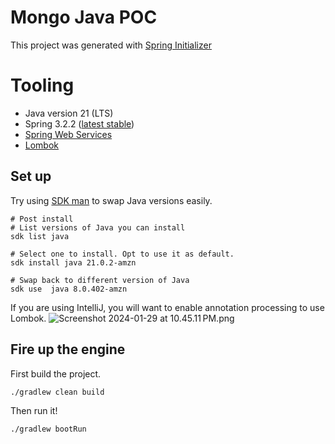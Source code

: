 # Mongo Java POC
This project was generated with [Spring Initializer](https://start.spring.io/)

# Tooling
* Java version 21 (LTS)
* Spring 3.2.2 ([latest stable](https://spring.io/projects/spring-boot#support))
* [Spring Web Services](https://spring.io/projects/spring-ws#overview)
* [Lombok](https://projectlombok.org/)

## Set up
Try using [SDK man](https://sdkman.io/) to swap Java versions easily.
```shell
# Post install
# List versions of Java you can install
sdk list java

# Select one to install. Opt to use it as default.
sdk install java 21.0.2-amzn

# Swap back to different version of Java 
sdk use  java 8.0.402-amzn
```

If you are using IntelliJ, you will want to enable annotation processing to use Lombok. 
![Screenshot 2024-01-29 at 10.45.11 PM.png](images%2FScreenshot%202024-01-29%20at%2010.45.11%E2%80%AFPM.png)

## Fire up the engine
First build the project.
```shell
./gradlew clean build
```

Then run it!
```shell
./gradlew bootRun
```
